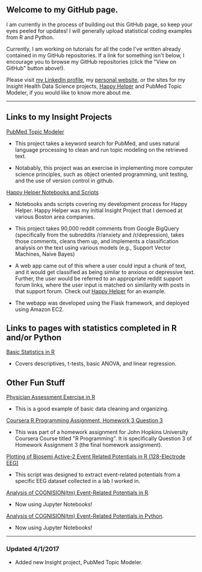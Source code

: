 ## **Welcome to my GitHub page.**

I am currently in the process of building out this GitHub page, so keep your eyes peeled for updates! I will generally upload statistical coding examples from R and Python.

Currently, I am working on tutorials for all the code I've written already contained in my GitHub repositories. If a link for something isn't below, I encourage you to browse my GitHub repositories (click the "View on GitHub" button above!).

Please visit [my LinkedIn profile](https://www.linkedin.com/in/michelle-tat-175542117), my [personal website](www.michelletat.com), or the sites for my Insight Health Data Science projects, [Happy Helper](www.happyhelper.site) and PubMed Topic Modeler, if you would like to know more about me.


***
## **Links to my Insight Projects** 

[PubMed Topic Modeler](https://github.com/mjtat/PubMed-Topic-Modeler)
* This project takes a keyword search for PubMed, and uses natural language processing to clean and run topic modeling on the retrieved text.

* Notabably, this project was an exercise in implementing more computer science principles, such as object oriented programming, unit testing, and the use of version control in github.

[Happy Helper Notebooks and Scripts](https://github.com/mjtat/Happy-Helper)
* Notebooks ands scripts covering my development process for Happy Helper. Happy Helper was my initial Insight Project that I demoed at various Boston area companies.

* This project takes 90,000 reddit comments from Google BigQuery (specifically from the subreddits /r/anxiety and /r/depression), takes those comments, cleans them up, and implements a classification analysis on the text using various models (e.g., Support Vector Machines, Naive Bayes)

* A web app came out of this where a user could input a chunk of text, and it would get classified as being similar to anxious or depressive text. Further, the user would be referred to an appropriate reddit support forum links, where the user input is matched on similarity with posts in that support forum. Check out [Happy Helper](www.happyhelper.site) for an example.

* The webapp was developed using the Flask framework, and deployed using Amazon EC2.

## **Links to pages with statistics completed in R and/or Python**

[Basic Statistics in R](https://github.com/mjtat/Basic-Statistics-in-R-Tutorial)
* Covers descriptives, t-tests, basic ANOVA, and linear regression.


## **Other Fun Stuff**
[Physician Assessment Exercise in R](https://mjtat.github.io/Physician-Assessment-Exercise-in-R/)
* This is a good example of basic data cleaning and organizing.

[Coursera R Programming Assignment, Homework 3 Question 3]( https://mjtat.github.io/Coursera-Programming-Assignment-Homework-3-Question-3/)

* This was part of a homework assignment for John Hopkins University Coursera Course titled "R Programming". It is specifically Question 3 of Homework Assignment 3 (the final homework assignment).

[Plotting of Biosemi Active-2 Event Related Potentials in R (128-Electrode EEG)](https://github.com/mjtat/Plotting-Event-Related-Potentials-using-Biosemi-Active-2-128-Electrode-System-Data)

* This script was designed to extract event-related potentials from a specific EEG dataset collected in a lab I worked in.

[Analysis of COGNISION(tm) Event-Related Potentials in R](https://github.com/mjtat/Plotting-event-related-potentials-in-R). 

* Now using Jupyter Notebooks!

[Analysis of COGNISION(tm) Event-Related Potentials in Python](https://github.com/mjtat/Plotting-Event-Related-Potentials-in-Python). 

* Now using Jupyter Notebooks!

***
### Updated 4/1/2017
* Added new Insight project, PubMed Topic Modeler.
